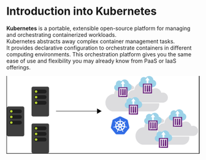 # Introduction into Kubernetes

**Kubernetes** is a portable, extensible open-source platform for managing and orchestrating containerized workloads.  
Kubernetes abstracts away complex container management tasks.  
It provides declarative configuration to orchestrate containers in different computing environments.  This orchestration platform gives you the same ease of use and flexibility you may already know from PaaS or IaaS offerings.

![Kubernetes](_images/k1.png)
